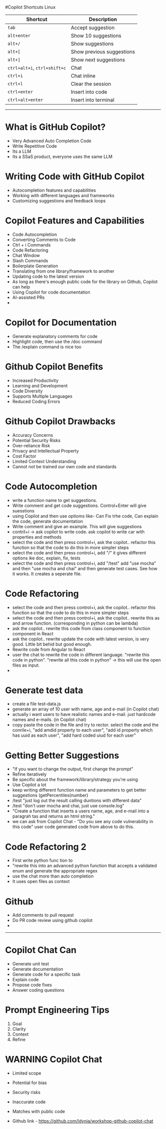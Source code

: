 
#Copilot Shortcuts Linux

| Shortcut | Description |
| -------- | ----------- |
| `tab` | Accept suggestion |
| `alt+enter` | Show 10 suggestions |
| `alt+/` | Show suggestions |
| `alt+[` | Show previous suggestions |
| `alt+]` | Show next suggestions |
| `ctrl+alt+i`, `ctrl+shift+c` | Chat |
| `ctrl+i` | Chat inline |
| `ctrl+l` | Clear the session |
| `ctrl+enter` | Insert into code |
| `ctrl+alt+enter` | Insert into terminal |
------------------------
# What is GitHub Copilot?
  - Very Advanced Auto Completion Code
  - Write Repetitive Code
  - Its a LLM
  - Its a SSaS product, everyone uses the same LLM

# Writing Code with GitHub Copilot
- Autocompletion features and capabilities
- Working with different languages and frameworks
- Customizing suggestions and feedback loops

# Copilot Features and Capabilities
  - Code Autocompletion
  - Converting Comments to Code
  - Ctrl + i Commands
  - Code Refactoring
  - Chat Window
  - Slash Commands
  - Boilerplate Generation
  - Translating from one library/framework to another
  - Updating code to the latest version
  - As long as there's enough public code for the library on Github, Copilot can help
  - Using Copilot for code documentation
  - AI-assisted PRs
  - 
# Copilot for Documentation
  - Generate explanatory comments for code
  - Highlight code, then use the /doc command
  - The /explain command is nice too

# Github Copilot Benefits
  - Increased Productivity
  - Learning and Development
  - Code Diversity
  - Supports Multiple Languages
  - Reduced Coding Errors

# Github Copilot Drawbacks
  - Accuracy Concerns
  - Potential Security Risks
  - Over-reliance Risk
  - Privacy and Intellectual Property
  - Cost Factor
  - Limited Context Understanding
  - Cannot not be trained our own code and standards
 
 
# Code Autocompletion
- write a function name to get suggestions.
- Write comment and get code suggestions. Control+Enter will give suesstions
- using Copilot and then use optioms like-  Can Fix trhe code, Can explain the code, generate documentation
- Write comment and give an example. This will give suggestions
- contril+i -> ask copilot to write code. ask copilot to write car with properties and methods
- select the code and then press control+i, ask the copilot.. refactor this function so that the code to do this in more simpler steps
- select the code and then press control+i, add "/" it gives different options ike doc, explain, fix, tests
- select the code and then press control+i, add "/test" add "use mocha" and then "use mocha and chai" and then generate test cases. See how it works. It creates a seperate file.

# Code Refactoring
- select the code and then press control+i, ask the copilot.. refactor this function so that the code to do this in more simpler steps
- select the code and then press control+i, ask the copilot.. rewrite this as and arrow function. (corresponding in python can be lambda)
-  ask the copilot.. rewrite this code from class component to function component in React
-  ask the copilot.. rewrite update the code with latest version, is very good. Little bit behid but good enough.
-  Rewrite code from Angular to React
-  user the chat to rewrite the code in different language. "rewrite this code in python". "rewrite all this code in python" -> this will use the open files as input.
-  

# Generate test data
- create a file test-data.js
- generate an array of 10 user with name, age and e-mail (in Copilot chat)
- actually i want users to have realistic names and e-mail. just hardcode names and e-mails. (in Copilot chat)
- copy paste the code in the file and try to rector. select the code and the conrile+i, "add amdid property to each user", "add id property which has uuid as each user", "add hard coded uiud for each user"


# Getting Better Suggestions
- "If you want to change the output, first change the prompt"
- Refine iteratively
- Be specific about the framework/library/strategy you're using
-  Use Copilot a lot
- keep writing different function name and parameters to get better suggestions (getPercentiles(number)
- /test "just log out the result calling duntions with different data"
- /test "don't user mocha and chai, just use console.log"
- "Create a function that inserts a users name, age, and e-mail into a paragrah tas and returns an html string."
- we can ask from Copilot Chat - "Do you see any code vulnerability in this code" user code generated code from above to do this.

# Code Refactoring 2
- First write python func tion to
- "rewrite this into an advanced python function that accepts a validated enum and generate the appropriate regex
- use the chat more than auto completion
- It uses open files as context

# Github
- Add comments to pull request
- Do PR code review using github copilot
- 
---------------------------
# Copilot Chat Can
  - Generate unit test
  - Generate documentation
  - Generate code for a specific task
  - Explain code
  - Propose code fixes
  - Answer coding questions

# Prompt Engineering Tips
  1. Goal
  2. Clarity
  3. Context
  4. Refine   

# WARNING Copilot Chat
- Limited scope
- Potential for bias
- Security risks
- Inaccurate code
- Matches with public code

-  Github link - https://github.com/ldynia/workshop-github-copilot-chat
   
